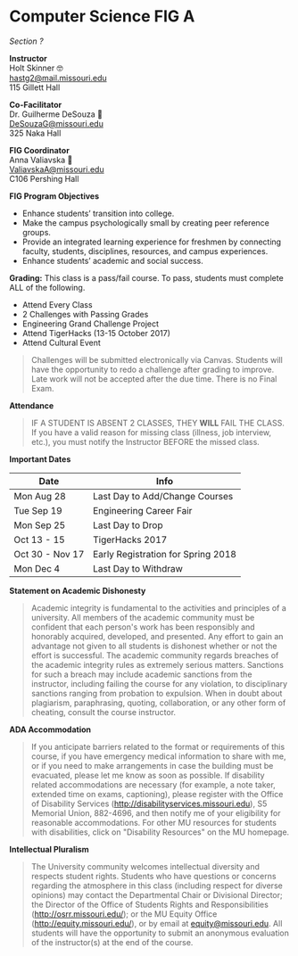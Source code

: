 # Computer Science FIG A
*Section ?*

**Instructor**  
Holt Skinner 🤓  
hastg2@mail.missouri.edu  
115 Gillett Hall

**Co-Facilitator**  
Dr. Guilherme DeSouza 🤖  
DeSouzaG@missouri.edu  
325 Naka Hall

**FIG Coordinator**  
Anna Valiavska 🐯   
ValiavskaA@missouri.edu   
C106 Pershing Hall

**FIG Program Objectives**
- Enhance students’ transition into college.
- Make the campus psychologically small by creating peer reference groups.
- Provide an integrated learning experience for freshmen by connecting faculty, students, disciplines, resources, and campus experiences.
- Enhance students’ academic and social success.

**Grading:**
This class is a pass/fail course. To pass, students must complete ALL of the following.

- Attend Every Class
- 2 Challenges with Passing Grades
- Engineering Grand Challenge Project
- Attend TigerHacks (13-15 October 2017)
- Attend Cultural Event

> Challenges will be submitted electronically via Canvas. Students will have the opportunity to redo a challenge after grading to improve. Late work will not be accepted after the due time. There is no Final Exam.

**Attendance** 
> IF A STUDENT IS ABSENT 2 CLASSES, THEY **WILL** FAIL THE CLASS. If you have a valid reason for missing class (illness, job interview, etc.), you must notify the Instructor BEFORE the missed class.

**Important Dates**

  Date			     | Info 
 -----			     | ------		
 Mon Aug 28      | Last Day to Add/Change Courses     
 Tue Sep 19      | Engineering Career Fair    
 Mon Sep 25      | Last Day to Drop                   
 Oct 13 - 15     | TigerHacks 2017                    
 Oct 30 - Nov 17 | Early Registration for Spring 2018 
 Mon Dec 4       | Last Day to Withdraw              
         
**Statement on Academic Dishonesty** 
> Academic integrity is fundamental to the activities and principles of a university. All members of the academic community must be confident that each person's work has been responsibly and honorably acquired, developed, and presented. Any effort to gain an advantage not given to all students is dishonest whether or not the effort is successful. The academic community regards breaches of the academic integrity rules as extremely serious matters. Sanctions for such a breach may include academic sanctions from the instructor, including failing the course for any violation, to disciplinary sanctions ranging from probation to expulsion. When in doubt about plagiarism, paraphrasing, quoting, collaboration, or any other form of cheating, consult the course instructor.

**ADA Accommodation**
> If you anticipate barriers related to the format or requirements of this course, if you have emergency medical information to share with me, or if you need to make arrangements in case the building must be evacuated, please let me know as soon as possible. If disability related accommodations are necessary (for example, a note taker, extended time on exams, captioning), please register with the Office of Disability Services (http://disabilityservices.missouri.edu), S5 Memorial Union, 882-4696, and then notify me of your eligibility for reasonable accommodations. For other MU resources for students with disabilities, click on "Disability Resources" on the MU homepage.

**Intellectual Pluralism** 
> The University community welcomes intellectual diversity and respects student rights. Students who have questions or concerns regarding the atmosphere in this class (including respect for diverse opinions) may contact the Departmental Chair or Divisional Director; the Director of the Office of Students Rights and Responsibilities (http://osrr.missouri.edu/); or the MU Equity Office (http://equity.missouri.edu/), or by email at equity@missouri.edu. All students will have the opportunity to submit an anonymous evaluation of the instructor(s) at the end of the course.